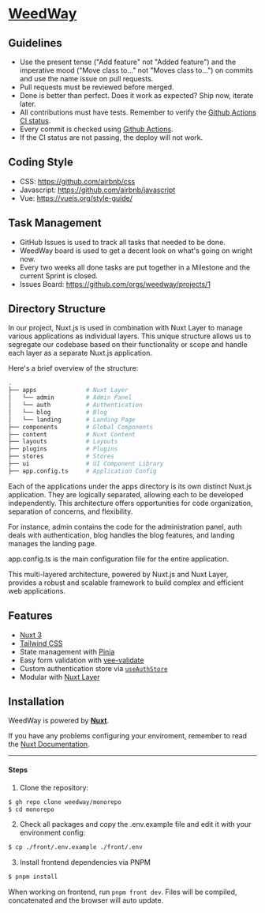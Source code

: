 [WeedWay](https://www.weedway.com.br/)
==========

## Guidelines
* Use the present tense ("Add feature" not "Added feature") and the imperative mood ("Move class to..." not "Moves class to...") on commits and use the name issue on pull requests.
* Pull requests must be reviewed before merged.
* Done is better than perfect. Does it work as expected? Ship now, iterate later.
* All contributions must have tests. Remember to verify the [Github Actions CI status](https://github.com/weedway/monorepo/actions/workflows/CI.yaml).
* Every commit is checked using [Github Actions](https://github.com/weedway/monorepo/actions).
* If the CI status are not passing, the deploy will not work.

## Coding Style

- CSS: https://github.com/airbnb/css
- Javascript: https://github.com/airbnb/javascript
- Vue: https://vuejs.org/style-guide/

## Task Management
* GitHub Issues is used to track all tasks that needed to be done.
* WeedWay board is used to get a decent look on what's going on wright now.
* Every two weeks all done tasks are put together in a Milestone and the current Sprint is closed.
* Issues Board: https://github.com/orgs/weedway/projects/1

## Directory Structure
In our project, Nuxt.js is used in combination with Nuxt Layer to manage various applications as individual layers. This unique structure allows us to segregate our codebase based on their functionality or scope and handle each layer as a separate Nuxt.js application.

Here's a brief overview of the structure:

```bash
.
├── apps              # Nuxt Layer
│   └── admin         # Admin Panel
│   └── auth          # Authentication
│   └── blog          # Blog
│   └── landing       # Landing Page
├── components        # Global Components
├── content           # Nuxt Content
├── layouts           # Layouts
├── plugins           # Plugins
├── stores            # Stores
├── ui                # UI Component Library
├── app.config.ts     # Application Config
```

Each of the applications under the apps directory is its own distinct Nuxt.js application. They are logically separated, allowing each to be developed independently. This architecture offers opportunities for code organization, separation of concerns, and flexibility.

For instance, admin contains the code for the administration panel, auth deals with authentication, blog handles the blog features, and landing manages the landing page.

app.config.ts is the main configuration file for the entire application.

This multi-layered architecture, powered by Nuxt.js and Nuxt Layer, provides a robust and scalable framework to build complex and efficient web applications.

## Features
- [Nuxt 3](https://v3.nuxtjs.org/)
- [Tailwind CSS](https://tailwindcss.com/)
- State management with [Pinia](https://pinia.vuejs.org/)
- Easy form validation with [vee-validate](https://vee-validate.logaretm.com/v4/)
- Custom authentication store via [`useAuthStore`](./stores/auth.ts)
- Modular with [Nuxt Layer](https://nuxt.com/docs/getting-started/layers)

## Installation
WeedWay is powered by [**Nuxt**](https://nuxt.com/).

If you have any problems configuring your enviroment, remember to read the [Nuxt Documentation](https://nuxt.com/docs).

-----------------

#### Steps
1) Clone the repository:
```bash
$ gh repo clone weedway/monorepo
$ cd monorepo
```

2) Check all packages and copy the .env.example file and edit it with your environment config:
```bash
$ cp ./front/.env.example ./front/.env
```

3) Install frontend dependencies via PNPM
```bash
$ pnpm install
```

When working on frontend, run `pnpm front dev`. Files will be compiled, concatenated and the browser will auto update.
